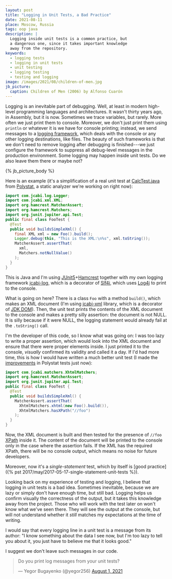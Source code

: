 ```yaml
---
layout: post
title: "Logging in Unit Tests, a Bad Practice"
date: 2021-08-11
place: Moscow, Russia
tags: oop java
description: |
  Logging inside unit tests is a common practice, but
  a dangerous one, since it takes important knowledge
  away from the repository.
keywords:
  - logging tests
  - logging in unit tests
  - unit testing
  - logging testing
  - testing and logging
image: /images/2021/08/children-of-men.jpg
jb_picture:
  caption: Children of Men (2006) by Alfonso Cuarón
---
```


Logging is an inevitable part of debugging. Well, at least in modern
high-level programming languages and architectures. It wasn't thirty 
years ago, in Assembly, but it is now. Sometimes we trace variables, 
but rarely. More often we just print them to console. Moreover, we don't
just print them using `println` or whatever it is we have for console
printing; instead, we send messages to a 
[logging framework](https://en.wikipedia.org/wiki/Java_logging_framework), which deals with 
the console or any other logging destinations, like files. The beauty
of such frameworks is that we don't need to remove logging after debugging
is finished---we just configure the framework to suppress all debug-level
messages in the production environment. Some logging may happen
inside unit tests. Do we also leave them there or maybe not?

<!--more-->

{% jb_picture_body %}

Here is an example (it's a simplification of a real unit test at
[CalcTest.java](https://github.com/polystat/polystat/blob/0.0.1/src/test/java/org/polystat/far/CalcTest.java)
from [Polystat](https://www.polystat.org), a static analyzer we're working on right now):

```java
import com.jcabi.log.Logger;
import com.jcabi.xml.XML;
import org.hamcrest.MatcherAssert;
import org.hamcrest.Matchers;
import org.junit.jupiter.api.Test;
public final class FooTest {
  @Test
  public void buildsSimpleXml() {
    final XML xml = new Foo().build();
    Logger.debug(this, "This is the XML:\n%s", xml.toString());
    MatcherAssert.assertThat(
      xml,
      Matchers.notNullValue()
    );
  }
}
```

This is Java and I'm using [JUnit5](https://junit.org/junit5/)+[Hamcrest](http://hamcrest.org/) 
together with my own logging framework
[jcabi-log](https://log.jcabi.com), which is a decorator of 
[Slf4j](https://www.slf4j.org/), which uses [Log4j](https://logging.apache.org/log4j/2.x/) to print to 
the console.

What is going on here? There is a class `Foo` with a method `build()`, which
makes an XML document (I'm using [jcabi-xml](https://xml.jcabi.com) library, which is a decorator of
[JDK DOM](https://docs.oracle.com/javase/8/docs/api/org/w3c/dom/package-summary.html)). 
Then, the unit test prints the contents of the XML document to
the console and makes a pretty silly assertion: the document is not NULL.
It is silly because if it were NULL, the logging statement 
would already fail at the `.toString()` call.

I'm the developer of this code, so I know what was going on: I was too lazy
to write a proper assertion, which would look into the XML document
and ensure that there were proper elements inside. I just printed it to the
console, _visually_ confirmed its validity and called it a day. 
If I'd had more time, this is how I would have written a much better unit test
(I made the [improvements](https://github.com/polystat/polystat/issues/10) in Polystat tests just now):

```java
import com.jcabi.matchers.XhtmlMatchers;
import org.hamcrest.MatcherAssert;
import org.junit.jupiter.api.Test;
public final class FooTest {
  @Test
  public void buildsSimpleXml() {
    MatcherAssert.assertThat(
      XhtmlMatchers.xhtml(new Foo().build()),
      XhtmlMatchers.hasXPath("//foo")
    );
  }
}
```

Now, the XML document is built and then tested for the presence of `//foo` 
[XPath](https://en.wikipedia.org/wiki/XPath) inside it. 
The content of the document will be printed to the console
only in the case where the assertion fails. If the XML has the required
XPath, there will be no console output, which means no noise for future
developers.

Moreover, now it's a _single-statement_ test, which by itself is 
[good practice]({% pst 2017/may/2017-05-17-single-statement-unit-tests %}).

Looking back on my experience of testing and logging, 
I believe that logging in unit tests is a bad idea. Sometimes
inevitable, because we are lazy or simply don't have enough time, but still bad.
Logging helps us confirm visually the correctness of the output,
but it takes this knowledge away from the project. Those who will work with
the test later on won't know what we've seen there. They will
see the output at the console, but will not understand whether it _still_ matches
my expectations at the time of writing.

I would say that every logging line in a unit test is a message from its author:
"I know something about the data I see now, but I'm too lazy to tell you about it,
you just have to believe me that it looks good." 

I suggest we don't leave such messages in our code.

<blockquote class="twitter-tweet"><p lang="en" dir="ltr">Do you print log messages from your unit tests?</p>&mdash; Yegor Bugayenko (@yegor256) <a href="https://twitter.com/yegor256/status/1421723724638789632?ref_src=twsrc%5Etfw">August 1, 2021</a></blockquote> <script async src="https://platform.twitter.com/widgets.js" charset="utf-8"></script>
